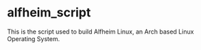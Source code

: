 # alfheim_script
This is the script used to build Alfheim Linux, an Arch based Linux Operating System.
